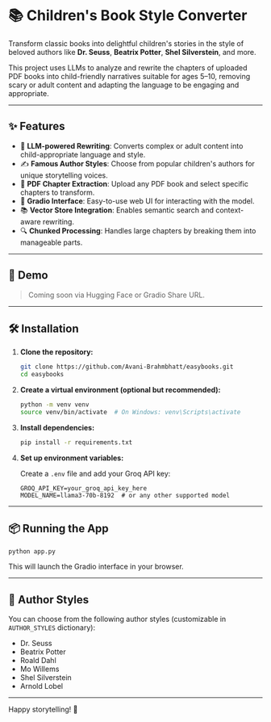 # 📚 Children's Book Style Converter

Transform classic books into delightful children's stories in the style of beloved authors like **Dr. Seuss**, **Beatrix Potter**, **Shel Silverstein**, and more.

This project uses LLMs to analyze and rewrite the chapters of uploaded PDF books into child-friendly narratives suitable for ages 5–10, removing scary or adult content and adapting the language to be engaging and appropriate.

---

## ✨ Features

- 🧠 **LLM-powered Rewriting**: Converts complex or adult content into child-appropriate language and style.
- ✍️ **Famous Author Styles**: Choose from popular children's authors for unique storytelling voices.
- 📄 **PDF Chapter Extraction**: Upload any PDF book and select specific chapters to transform.
- 💬 **Gradio Interface**: Easy-to-use web UI for interacting with the model.
- 📚 **Vector Store Integration**: Enables semantic search and context-aware rewriting.
- 🔍 **Chunked Processing**: Handles large chapters by breaking them into manageable parts.

---

## 🚀 Demo

> Coming soon via Hugging Face or Gradio Share URL.

---

## 🛠️ Installation

1. **Clone the repository:**
   ```bash
   git clone https://github.com/Avani-Brahmbhatt/easybooks.git
   cd easybooks
   ```





2. **Create a virtual environment (optional but recommended):**

   ```bash
   python -m venv venv
   source venv/bin/activate  # On Windows: venv\Scripts\activate
   ```

3. **Install dependencies:**

   ```bash
   pip install -r requirements.txt
   ```

4. **Set up environment variables:**

   Create a `.env` file and add your Groq API key:

   ```env
   GROQ_API_KEY=your_groq_api_key_here
   MODEL_NAME=llama3-70b-8192  # or any other supported model
   ```

---

## 📦 Running the App

```bash
python app.py
```

This will launch the Gradio interface in your browser.

---

## 🧙 Author Styles

You can choose from the following author styles (customizable in `AUTHOR_STYLES` dictionary):

* Dr. Seuss
* Beatrix Potter
* Roald Dahl
* Mo Willems
* Shel Silverstein
* Arnold Lobel

---

Happy storytelling! 📖